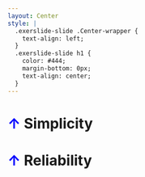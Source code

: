 ```yaml
---
layout: Center
style: |
  .exerslide-slide .Center-wrapper {
    text-align: left;
  }
  .exerslide-slide h1 {
    color: #444;
    margin-bottom: 0px;
    text-align: center;
  }
---
```


<h1><strong style="color:blue">↑</strong> Simplicity</h1>
<h1><strong style="color:blue">↑</strong> Reliability</h1>
